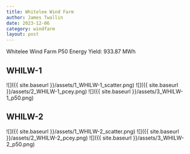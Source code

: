 ```yaml
---
title: Whitelee Wind Farm
author: James Twallin
date: 2023-12-06
category: windfarm
layout: post
---
```

Whitelee Wind Farm P50 Energy Yield: 933.87 MWh

WHILW-1
-------------
![]({{ site.baseurl }}/assets/1_WHILW-1_scatter.png)
![]({{ site.baseurl }}/assets/2_WHILW-1_pcey.png)
![]({{ site.baseurl }}/assets/3_WHILW-1_p50.png)

WHILW-2
-------------
![]({{ site.baseurl }}/assets/1_WHILW-2_scatter.png)
![]({{ site.baseurl }}/assets/2_WHILW-2_pcey.png)
![]({{ site.baseurl }}/assets/3_WHILW-2_p50.png)

